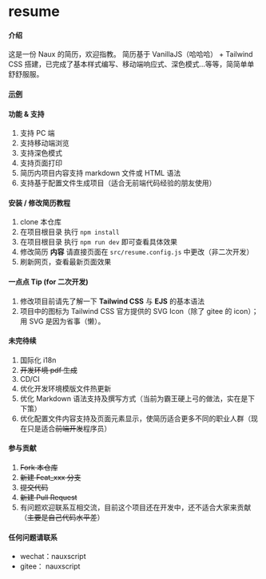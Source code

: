 # resume

#### 介绍

这是一份 Naux 的简历，欢迎指教。
简历基于 VanillaJS（哈哈哈） +  Tailwind CSS 搭建，已完成了基本样式编写、移动端响应式、深色模式...等等，简简单单舒舒服服。

#### [示例](https://nauxscript.github.io/lazy-resume/)

#### 功能 & 支持

1. 支持 PC 端
2. 支持移动端浏览
3. 支持深色模式
4. 支持页面打印
5. 简历内项目内容支持 markdown 文件或 HTML 语法
6. 支持基于配置文件生成项目（适合无前端代码经验的朋友使用）

#### 安装 / 修改简历教程

1.  clone 本仓库
2.  在项目根目录 执行 `npm install`
3.  在项目根目录 执行 `npm run dev` 即可查看具体效果
4.  修改简历 **内容** 请直接页面在 `src/resume.config.js` 中更改（非二次开发）
5.  刷新网页，查看最新页面效果

#### 一点点 Tip (for 二次开发)

1.  修改项目前请先了解一下 **Tailwind CSS** 与 **EJS** 的基本语法
2.  项目中的图标为 Tailwind CSS 官方提供的 SVG Icon（除了 gitee 的 icon）；用 SVG 是因为省事（懒）。

#### 未完待续

1. 国际化 i18n
2. ~~开发环境 pdf 生成~~
3. CD/CI
4. 优化开发环境模版文件热更新
5. 优化 Markdown 语法支持及撰写方式（当前为霸王硬上弓的做法，实在是下下策）
6. 优化配置文件内容支持及页面元素显示，使简历适合更多不同的职业人群（现在只是适合~~前端开发~~程序员）

#### 参与贡献

1.  ~~Fork 本仓库~~
2.  ~~新建 Feat_xxx 分支~~
3.  ~~提交代码~~
4.  ~~新建 Pull Request~~
5.  有问题欢迎联系互相交流，目前这个项目还在开发中，还不适合大家来贡献（~~主要是自己代码水平差~~）

#### 任何问题请联系

- wechat：nauxscript
- gitee： nauxscript